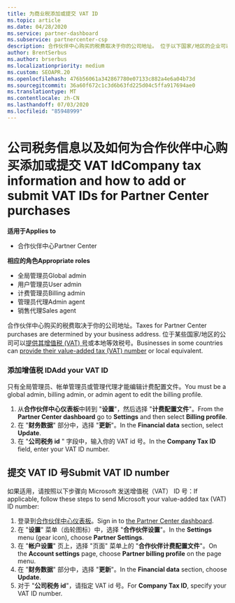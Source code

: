 ```yaml
---
title: 为商业税添加或提交 VAT ID
ms.topic: article
ms.date: 04/28/2020
ms.service: partner-dashboard
ms.subservice: partnercenter-csp
description: 合作伙伴中心购买的税费取决于你的公司地址。 位于以下国家/地区的企业可以提供其增值税编号或本地等效项：
author: BrentSerbus
ms.author: brserbus
ms.localizationpriority: medium
ms.custom: SEOAPR.20
ms.openlocfilehash: 476b56061a342867780e07133c882a4e6a04b73d
ms.sourcegitcommit: 36a60f672c1c3d6b63fd225d04c5ffa917694ae0
ms.translationtype: MT
ms.contentlocale: zh-CN
ms.lasthandoff: 07/03/2020
ms.locfileid: "85948999"
---
```

# <a name="company-tax-information-and-how-to-add-or-submit-vat-ids-for-partner-center-purchases"></a><span data-ttu-id="18193-104">公司税务信息以及如何为合作伙伴中心购买添加或提交 VAT Id</span><span class="sxs-lookup"><span data-stu-id="18193-104">Company tax information and how to add or submit VAT IDs for Partner Center purchases</span></span>

<span data-ttu-id="18193-105">**适用于**</span><span class="sxs-lookup"><span data-stu-id="18193-105">**Applies to**</span></span>

- <span data-ttu-id="18193-106">合作伙伴中心</span><span class="sxs-lookup"><span data-stu-id="18193-106">Partner Center</span></span>

<span data-ttu-id="18193-107">**相应的角色**</span><span class="sxs-lookup"><span data-stu-id="18193-107">**Appropriate roles**</span></span>
-   <span data-ttu-id="18193-108">全局管理员</span><span class="sxs-lookup"><span data-stu-id="18193-108">Global admin</span></span>
-   <span data-ttu-id="18193-109">用户管理员</span><span class="sxs-lookup"><span data-stu-id="18193-109">User admin</span></span>
-   <span data-ttu-id="18193-110">计费管理员</span><span class="sxs-lookup"><span data-stu-id="18193-110">Billing admin</span></span>
-   <span data-ttu-id="18193-111">管理员代理</span><span class="sxs-lookup"><span data-stu-id="18193-111">Admin agent</span></span>
-   <span data-ttu-id="18193-112">销售代理</span><span class="sxs-lookup"><span data-stu-id="18193-112">Sales agent</span></span>

<span data-ttu-id="18193-113">合作伙伴中心购买的税费取决于你的公司地址。</span><span class="sxs-lookup"><span data-stu-id="18193-113">Taxes for Partner Center purchases are determined by your business address.</span></span> <span data-ttu-id="18193-114">位于某些国家/地区的公司可以[提供其增值税 (VAT) 号](#submit-vat-id-number)或本地等效税号。</span><span class="sxs-lookup"><span data-stu-id="18193-114">Businesses in some countries can [provide their value-added tax (VAT) number](#submit-vat-id-number) or local equivalent.</span></span>

### <a name="add-your-vat-id"></a><span data-ttu-id="18193-115">添加增值税 ID</span><span class="sxs-lookup"><span data-stu-id="18193-115">Add your VAT ID</span></span>

<span data-ttu-id="18193-116">只有全局管理员、帐单管理员或管理代理才能编辑计费配置文件。</span><span class="sxs-lookup"><span data-stu-id="18193-116">You must be a global admin, billing admin, or admin agent to  edit the billing profile.</span></span>

1.  <span data-ttu-id="18193-117">从**合作伙伴中心仪表板**中转到 "**设置**"，然后选择 "**计费配置文件**"。</span><span class="sxs-lookup"><span data-stu-id="18193-117">From the **Partner Center dashboard** go to  **Settings** and then select **Billing profile**.</span></span>
2.  <span data-ttu-id="18193-118">在 "**财务数据**" 部分中，选择 "**更新**"。</span><span class="sxs-lookup"><span data-stu-id="18193-118">In the **Financial data** section, select **Update**.</span></span>
3.  <span data-ttu-id="18193-119">在 "**公司税务 id** " 字段中，输入你的 VAT id 号。</span><span class="sxs-lookup"><span data-stu-id="18193-119">In the **Company Tax ID** field, enter your VAT ID number.</span></span>

## <a name="submit-vat-id-number"></a><span data-ttu-id="18193-120">提交 VAT ID 号</span><span class="sxs-lookup"><span data-stu-id="18193-120">Submit VAT ID number</span></span>

<span data-ttu-id="18193-121">如果适用，请按照以下步骤向 Microsoft 发送增值税（VAT） ID 号：</span><span class="sxs-lookup"><span data-stu-id="18193-121">If applicable, follow these steps to send Microsoft your value-added tax (VAT) ID number:</span></span>

1. <span data-ttu-id="18193-122">登录到[合作伙伴中心仪表板](https://partner.microsoft.com/dashboard/)。</span><span class="sxs-lookup"><span data-stu-id="18193-122">Sign in to [the Partner Center dashboard](https://partner.microsoft.com/dashboard/).</span></span>
2. <span data-ttu-id="18193-123">在 "**设置**" 菜单（齿轮图标）中，选择 "**合作伙伴设置**"。</span><span class="sxs-lookup"><span data-stu-id="18193-123">In the **Settings** menu (gear icon), choose **Partner Settings**.</span></span>
3. <span data-ttu-id="18193-124">在 "**帐户设置**" 页上，选择 "页面" 菜单上的 "**合作伙伴计费配置文件**"。</span><span class="sxs-lookup"><span data-stu-id="18193-124">On the **Account settings** page, choose **Partner billing profile** on the page menu.</span></span>
4. <span data-ttu-id="18193-125">在 "**财务数据**" 部分中，选择 "**更新**"。</span><span class="sxs-lookup"><span data-stu-id="18193-125">In the **Financial data** section, choose **Update**.</span></span>
5. <span data-ttu-id="18193-126">对于 "**公司税务 id**"，请指定 VAT id 号。</span><span class="sxs-lookup"><span data-stu-id="18193-126">For **Company Tax ID**, specify your VAT ID number.</span></span>
